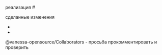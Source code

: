 реализация  #

сделанные изменения

-
-

@vanessa-opensource/Collaborators - просьба прокомментировать и проверить
